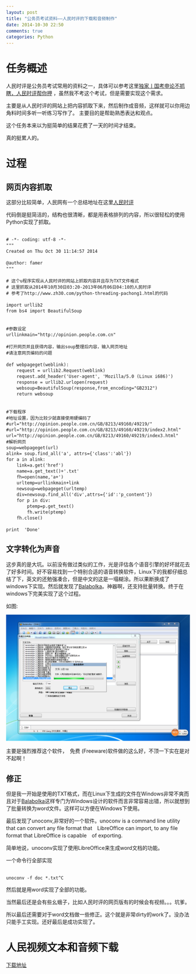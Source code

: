 ```yaml
---
layout: post
title: "公务员考试资料——人民时评的下载和音频制作"
date: 2014-10-30 22:50
comments: true
categories: Python
---
```


# 任务概述

人民时评是公务员考试常用的资料之一，具体可以参考这里[独家丨国考申论不抓瞎，人民时评帮你押](http://mp.weixin.qq.com/s?__biz=MzAxMzA2MTk0NQ==&mid=200845445&idx=1&sn=7fb529e6aa6db2cb6a9bd5cf1a4ee696&scene=1&from=singlemessage&isappinstalled=0&key=b04a2d1c413a2c78b94c9feccabd9f20aea549c22664e132369f53cb976edabd39b2b3fdcfd712fa617d6be224990c1f&ascene=1&uin=Mjc2ODM3MjM4MQ%3D%3D&devicetype=android-18&version=26000036&pass_ticket=GBG6U7bQNQ06ds4qYYZR4saibKPj%2F%2FQjOZXYqLxmmZWXhPIdeRa9Ye0n2zcBSG5o)
，虽然我不考这个考试，但是需要实现这个需求。

主要是从人民时评的网站上把内容抓取下来，然后制作成音频，这样就可以你用边角料时间多听一听练习写作了。
主要目的是帮助熟悉表达和观点。

这个任务本来以为挺简单的结果花费了一天的时间才结束。


<!--more-->

真的挺累人的。

# 过程

## 网页内容抓取

这部分比较简单，人民网有一个总结地址在这里[人民时评](http://opinion.people.com.cn/GB/8213/49160/49219/index2.html)

代码倒是挺简洁的，结构也很清晰，都是用表格排列的内容，所以很轻松的使用Python实现了抓取。


~~~~~~~~~~~~~~~~~~~~~~~~~~~~~~~~~~~~~~~~~~~~~~~~~~~~~~~~~~~~~~~~~~~~~~~~~~~~~~

# -*- coding: utf-8 -*-
"""
Created on Thu Oct 30 11:14:57 2014

@author: famer
"""

# 这个u程序实现从人民时评的网站上抓取内容并且存为TXT文件格式
# 这里抓取从2014年10月30日03:20-2013年06月06日04:10的人民时评
# 参考了http://www.zh30.com/python-threading-pachong1.html的代码

import urllib2
from bs4 import BeautifulSoup


#参数设定
urllinkmain="http://opinion.people.com.cn"

#打开网页并且获得内容，输出soup整理后内容，输入网页地址
#请注意网页编码的问题

def webpageget(weblink):
    request = urllib2.Request(weblink)
    request.add_header('User-agent', 'Mozilla/5.0 (Linux i686)')
    response = urllib2.urlopen(request)
    websoup=BeautifulSoup(response,from_encoding="GB2312")
    return websoup    


#下载程序
#地址设置，因为比较少就直接使用硬编码了
#url="http://opinion.people.com.cn/GB/8213/49160/49219/"
#url="http://opinion.people.com.cn/GB/8213/49160/49219/index2.html"
url="http://opinion.people.com.cn/GB/8213/49160/49219/index3.html"
#解析网页
soup=webpageget(url)
alink= soup.find_all('a', attrs={'class':'abl'})
for a in alink:
    link=a.get('href')
    name=a.get_text()+'.txt'
    fh=open(name,'a+')
    urltemp=urllinkmain+link
    newsoup=webpageget(urltemp)
    div=newsoup.find_all('div',attrs={'id':'p_content'})
    for p in div:
        ptemp=p.get_text()
        fh.write(ptemp)
    fh.close()

print  'Done'

~~~~~~~~~~~~~~~~~~~~~~~~~~~~~~~~~~~~~~~~~~~~~~~~~~~~~~~~~~~~~~~~~~~~~~~~~~~~~~

## 文字转化为声音

这步真的是大坑。以前没有做过类似的工作，光是评估各个语音引擎的好坏就花去了好多时间。好不容易找到一个特别合适的语音转换软件，Linux下的我都仔细总结了下，英文的还勉强凑合，但是中文的这是一塌糊涂。所以果断换成了windows下实现。然后就发现了[Balabolka](http://www.cross-plus-a.com/cn/balabolka.htm)。神器啊，还支持批量转换。终于在windows下完美实现了这个过程。

如图:

![tu１](/images/TTS/Balabolka.PNG)

主要是强烈推荐这个软件，　免费 (Freeware)软件做的这么好，不顶一下实在是对不起啊！

## 修正

但是我一开始是使用的TXT格式，而在Linux下生成的文件在Windows非常不爽而且对于[Balabolka](http://www.cross-plus-a.com/cn/balabolka.htm)这样专门为Windows设计的软件而言非常容易出错，所以就想到了批量转换为word文件。这样可以方便在Windows下使用。

最后发现了unoconv,非常好的一个软件。unoconv is a command line utility that can convert any file format that　LibreOffice can import, to any file format that LibreOffice is capable　of exporting.

简单地说，unoconv实现了使用LibreOffice来生成word文档的功能。

一个命令行全部实现


~~~~~~~~~~~~~~~~~~~~~~~~~~~~~~~~~~~~~~~~~~~~~~~~~~~~~~~~~~~~~~~~~~~~~~~~~~~~~~

unoconv -f doc *.txt^C

~~~~~~~~~~~~~~~~~~~~~~~~~~~~~~~~~~~~~~~~~~~~~~~~~~~~~~~~~~~~~~~~~~~~~~~~~~~~~~

然后就是用word实现了全部的功能。

当然最后还是会有些幺蛾子，比如人民时评的网页版有的时候会有视频。。。坑爹。

所以最后还需要对于word文档做一些修正。这个就是非常dirty的work了。没办法只能手工实现。还好最后是成功实现了。


# 人民视频文本和音频下载

[下载地址](http://pan.baidu.com/s/1sj2Tp1b)
